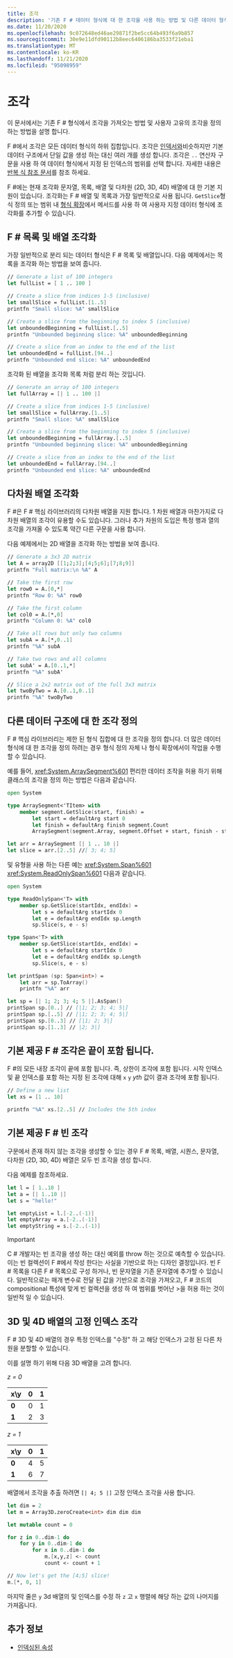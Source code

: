 ```yaml
---
title: 조각
description: '기존 F # 데이터 형식에 대 한 조각을 사용 하는 방법 및 다른 데이터 형식에 대 한 사용자 고유의 조각을 정의 하는 방법을 알아봅니다.'
ms.date: 11/20/2020
ms.openlocfilehash: 9c072648ed46ae29871f2be5cc64b493f6a9b857
ms.sourcegitcommit: 30e9e11dfd90112b8eec6406186ba3533f21eba1
ms.translationtype: MT
ms.contentlocale: ko-KR
ms.lasthandoff: 11/21/2020
ms.locfileid: "95098959"
---
```

# <a name="slices"></a>조각

이 문서에서는 기존 F # 형식에서 조각을 가져오는 방법 및 사용자 고유의 조각을 정의 하는 방법을 설명 합니다.

F #에서 조각은 모든 데이터 형식의 하위 집합입니다.  조각은 [인덱서와](./members/indexed-properties.md)비슷하지만 기본 데이터 구조에서 단일 값을 생성 하는 대신 여러 개를 생성 합니다. 조각은 `..` 연산자 구문을 사용 하 여 데이터 형식에서 지정 된 인덱스의 범위를 선택 합니다. 자세한 내용은 [반복 식 참조 문서](./loops-for-in-expression.md)를 참조 하세요.

F #에는 현재 조각화 문자열, 목록, 배열 및 다차원 (2D, 3D, 4D) 배열에 대 한 기본 지원이 있습니다. 조각화는 F # 배열 및 목록과 가장 일반적으로 사용 됩니다. `GetSlice`형식 정의 또는 범위 내 [형식 확장](type-extensions.md)에서 메서드를 사용 하 여 사용자 지정 데이터 형식에 조각화를 추가할 수 있습니다.

## <a name="slicing-f-lists-and-arrays"></a>F # 목록 및 배열 조각화

가장 일반적으로 분리 되는 데이터 형식은 F # 목록 및 배열입니다.  다음 예제에서는 목록을 조각화 하는 방법을 보여 줍니다.

```fsharp
// Generate a list of 100 integers
let fullList = [ 1 .. 100 ]

// Create a slice from indices 1-5 (inclusive)
let smallSlice = fullList.[1..5]
printfn "Small slice: %A" smallSlice

// Create a slice from the beginning to index 5 (inclusive)
let unboundedBeginning = fullList.[..5]
printfn "Unbounded beginning slice: %A" unboundedBeginning

// Create a slice from an index to the end of the list
let unboundedEnd = fullList.[94..]
printfn "Unbounded end slice: %A" unboundedEnd
```

조각화 된 배열을 조각화 목록 처럼 분리 하는 것입니다.

```fsharp
// Generate an array of 100 integers
let fullArray = [| 1 .. 100 |]

// Create a slice from indices 1-5 (inclusive)
let smallSlice = fullArray.[1..5]
printfn "Small slice: %A" smallSlice

// Create a slice from the beginning to index 5 (inclusive)
let unboundedBeginning = fullArray.[..5]
printfn "Unbounded beginning slice: %A" unboundedBeginning

// Create a slice from an index to the end of the list
let unboundedEnd = fullArray.[94..]
printfn "Unbounded end slice: %A" unboundedEnd
```

## <a name="slicing-multidimensional-arrays"></a>다차원 배열 조각화

F #은 F # 핵심 라이브러리의 다차원 배열을 지원 합니다. 1 차원 배열과 마찬가지로 다차원 배열의 조각이 유용할 수도 있습니다. 그러나 추가 차원의 도입은 특정 행과 열의 조각을 가져올 수 있도록 약간 다른 구문을 사용 합니다.

다음 예제에서는 2D 배열을 조각화 하는 방법을 보여 줍니다.

```fsharp
// Generate a 3x3 2D matrix
let A = array2D [[1;2;3];[4;5;6];[7;8;9]]
printfn "Full matrix:\n %A" A

// Take the first row
let row0 = A.[0,*]
printfn "Row 0: %A" row0

// Take the first column
let col0 = A.[*,0]
printfn "Column 0: %A" col0

// Take all rows but only two columns
let subA = A.[*,0..1]
printfn "%A" subA

// Take two rows and all columns
let subA' = A.[0..1,*]
printfn "%A" subA'

// Slice a 2x2 matrix out of the full 3x3 matrix
let twoByTwo = A.[0..1,0..1]
printfn "%A" twoByTwo
```

## <a name="defining-slices-for-other-data-structures"></a>다른 데이터 구조에 대 한 조각 정의

F # 핵심 라이브러리는 제한 된 형식 집합에 대 한 조각을 정의 합니다. 더 많은 데이터 형식에 대 한 조각을 정의 하려는 경우 형식 정의 자체 나 형식 확장에서이 작업을 수행할 수 있습니다.

예를 들어, <xref:System.ArraySegment%601> 편리한 데이터 조작을 허용 하기 위해 클래스의 조각을 정의 하는 방법은 다음과 같습니다.

```fsharp
open System

type ArraySegment<'TItem> with
    member segment.GetSlice(start, finish) =
        let start = defaultArg start 0
        let finish = defaultArg finish segment.Count
        ArraySegment(segment.Array, segment.Offset + start, finish - start)

let arr = ArraySegment [| 1 .. 10 |]
let slice = arr.[2..5] //[ 3; 4; 5]
```

및 유형을 사용 하는 다른 예는 <xref:System.Span%601> <xref:System.ReadOnlySpan%601> 다음과 같습니다.

```fsharp
open System

type ReadOnlySpan<'T> with
    member sp.GetSlice(startIdx, endIdx) =
        let s = defaultArg startIdx 0
        let e = defaultArg endIdx sp.Length
        sp.Slice(s, e - s)

type Span<'T> with
    member sp.GetSlice(startIdx, endIdx) =
        let s = defaultArg startIdx 0
        let e = defaultArg endIdx sp.Length
        sp.Slice(s, e - s)

let printSpan (sp: Span<int>) =
    let arr = sp.ToArray()
    printfn "%A" arr

let sp = [| 1; 2; 3; 4; 5 |].AsSpan()
printSpan sp.[0..] // [|1; 2; 3; 4; 5|]
printSpan sp.[..5] // [|1; 2; 3; 4; 5|]
printSpan sp.[0..3] // [|1; 2; 3|]
printSpan sp.[1..3] // |2; 3|]
```

## <a name="built-in-f-slices-are-end-inclusive"></a>기본 제공 F # 조각은 끝이 포함 됩니다.

F #의 모든 내장 조각이 끝에 포함 됩니다. 즉, 상한이 조각에 포함 됩니다. 시작 인덱스 및 끝 인덱스를 포함 하는 지정 된 조각에 대해 `x` `y` *yth* 값이 결과 조각에 포함 됩니다.

```fsharp
// Define a new list
let xs = [1 .. 10]

printfn "%A" xs.[2..5] // Includes the 5th index
```

## <a name="built-in-f-empty-slices"></a>기본 제공 F # 빈 조각

구문에서 존재 하지 않는 조각을 생성할 수 있는 경우 F # 목록, 배열, 시퀀스, 문자열, 다차원 (2D, 3D, 4D) 배열은 모두 빈 조각을 생성 합니다.

다음 예제를 참조하세요.

```fsharp
let l = [ 1..10 ]
let a = [| 1..10 |]
let s = "hello!"

let emptyList = l.[-2..(-1)]
let emptyArray = a.[-2..(-1)]
let emptyString = s.[-2..(-1)]
```

> [!IMPORTANT]
> C # 개발자는 빈 조각을 생성 하는 대신 예외를 throw 하는 것으로 예측할 수 있습니다. 이는 빈 컬렉션이 F #에서 작성 한다는 사실을 기반으로 하는 디자인 결정입니다. 빈 F # 목록을 다른 F # 목록으로 구성 하거나, 빈 문자열을 기존 문자열에 추가할 수 있습니다. 일반적으로는 매개 변수로 전달 된 값을 기반으로 조각을 가져오고, F # 코드의 compositional 특성에 맞게 빈 컬렉션을 생성 하 여 범위를 벗어난 >을 허용 하는 것이 일반적 일 수 있습니다.

## <a name="fixed-index-slices-for-3d-and-4d-arrays"></a>3D 및 4D 배열의 고정 인덱스 조각

F # 3D 및 4D 배열의 경우 특정 인덱스를 "수정" 하 고 해당 인덱스가 고정 된 다른 차원을 분할할 수 있습니다.

이를 설명 하기 위해 다음 3D 배열을 고려 합니다.

*z = 0*

| x\y   | 0 | 1 |
|-------|---|---|
| **0** | 0 | 1 |
| **1** | 2 | 3 |

*z = 1*

| x\y   | 0 | 1 |
|-------|---|---|
| **0** | 4 | 5 |
| **1** | 6 | 7 |

배열에서 조각을 추출 하려면 `[| 4; 5 |]` 고정 인덱스 조각을 사용 합니다.

```fsharp
let dim = 2
let m = Array3D.zeroCreate<int> dim dim dim

let mutable count = 0

for z in 0..dim-1 do
    for y in 0..dim-1 do
        for x in 0..dim-1 do
            m.[x,y,z] <- count
            count <- count + 1

// Now let's get the [4;5] slice!
m.[*, 0, 1]
```

마지막 줄은 `y` 3d 배열의 및 인덱스를 수정 하 `z` 고 `x` 행렬에 해당 하는 값의 나머지를 가져옵니다.

## <a name="see-also"></a>추가 정보

- [인덱싱된 속성](./members/indexed-properties.md)
